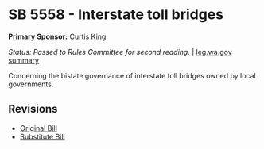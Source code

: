 # SB 5558 - Interstate toll bridges
**Primary Sponsor:** [Curtis King](/person/leg/curtis.king.md)

*Status: Passed to Rules Committee for second reading.* | [leg.wa.gov summary](https://app.leg.wa.gov/billsummary?BillNumber=5558&Year=2021)

Concerning the bistate governance of interstate toll bridges owned by local governments.

## Revisions
* [Original Bill](1/)
* [Substitute Bill](S/)